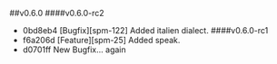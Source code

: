 ##v0.6.0
####v0.6.0-rc2
* 0bd8eb4 [Bugfix][spm-122] Added italien dialect.
####v0.6.0-rc1
* f6a206d [Feature][spm-25] Added speak.
* d0701ff New Bugfix... again

